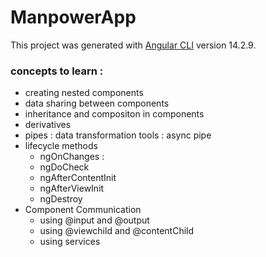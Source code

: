 # ManpowerApp

This project was generated with [Angular CLI](https://github.com/angular/angular-cli) version 14.2.9.

### concepts to learn :

- creating nested components
- data sharing between components
- inheritance and compositon in components
- derivatives
- pipes : data transformation tools : async pipe
- lifecycle methods
  - ngOnChanges :
  - ngDoCheck
  - ngAfterContentInit
  - ngAfterViewInit
  - ngDestroy
- Component Communication
  - using @input and @output
  - using @viewchild and @contentChild
  - using services
